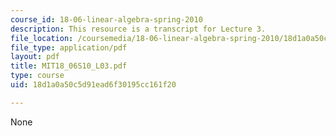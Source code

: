 ```yaml
---
course_id: 18-06-linear-algebra-spring-2010
description: This resource is a transcript for Lecture 3.
file_location: /coursemedia/18-06-linear-algebra-spring-2010/18d1a0a50c5d91ead6f30195cc161f20_MIT18_06S10_L03.pdf
file_type: application/pdf
layout: pdf
title: MIT18_06S10_L03.pdf
type: course
uid: 18d1a0a50c5d91ead6f30195cc161f20

---
```

None
